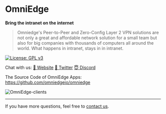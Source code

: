 # OmniEdge

**Bring the intranet on the internet**

>Omniedge's Peer-to-Peer and Zero-Config Layer 2 VPN solutions are not only a great and affordable network solution for a small team but also for big companies with thousands of computers all around the world. What happens in intranet, stays in in intranet.

<!-- [![Build Status]() -->
[![License: GPL v3](https://img.shields.io/badge/License-GPL%20v3-blue.svg)](http://www.gnu.org/licenses/gpl-3.0)

Chat with us: [🤝 Website](https://omniedge.io) [💬 Twitter](https://twitter.com/omniedgeio) [😇 Discord](https://discord.gg/d4faRPYj)


The Source Code of OmniEdge Apps: https://github.com/omniedgeio/omniedge

![OmniEdge-clients](https://github.com/omniedgeio/omniedge/blob/main/OmniEdge-clients.png?raw=true)

----

If you have more questions, feel free to [contact us](support@omniedge.io).

